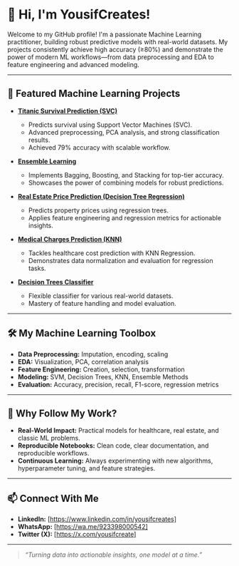 # 👋 Hi, I'm YousifCreates!

Welcome to my GitHub profile! I'm a passionate Machine Learning practitioner, building robust predictive models with real-world datasets. My projects consistently achieve high accuracy (≥80%) and demonstrate the power of modern ML workflows—from data preprocessing and EDA to feature engineering and advanced modeling.

---

## 🚀 Featured Machine Learning Projects

- **[Titanic Survival Prediction (SVC)](https://github.com/YousifCreates/Titanic-Survival-Prediction-ML)**
  - Predicts survival using Support Vector Machines (SVC).
  - Advanced preprocessing, PCA analysis, and strong classification results.
  - Achieved 79% accuracy with scalable workflow.

- **[Ensemble Learning](https://github.com/YousifCreates/Ensemble-Learning)**
  - Implements Bagging, Boosting, and Stacking for top-tier accuracy.
  - Showcases the power of combining models for robust predictions.

- **[Real Estate Price Prediction (Decision Tree Regression)](https://github.com/YousifCreates/Machine-Learning-for-Real-Estate-Decision-Tree-Regression-)**
  - Predicts property prices using regression trees.
  - Applies feature engineering and regression metrics for actionable insights.

- **[Medical Charges Prediction (KNN)](https://github.com/YousifCreates/Medical-Charges-Prediction-KNN-Regressor-)**
  - Tackles healthcare cost prediction with KNN Regression.
  - Demonstrates data normalization and evaluation for regression tasks.

- **[Decision Trees Classifier](https://github.com/YousifCreates/Decision-Trees-Classifier)**
  - Flexible classifier for various real-world datasets.
  - Mastery of feature handling and model evaluation.

---

## 🛠️ My Machine Learning Toolbox

- **Data Preprocessing:** Imputation, encoding, scaling
- **EDA:** Visualization, PCA, correlation analysis
- **Feature Engineering:** Creation, selection, transformation
- **Modeling:** SVM, Decision Trees, KNN, Ensemble Methods
- **Evaluation:** Accuracy, precision, recall, F1-score, regression metrics

---

## 🌱 Why Follow My Work?

- **Real-World Impact:** Practical models for healthcare, real estate, and classic ML problems.
- **Reproducible Notebooks:** Clean code, clear documentation, and reproducible workflows.
- **Continuous Learning:** Always experimenting with new algorithms, hyperparameter tuning, and feature strategies.

---

## 📫 Connect With Me

- **LinkedIn:** [https://www.linkedin.com/in/yousifcreates]
- **WhatsApp:** [https://wa.me/923398000542]
- **Twitter (X):** [https://x.com/yousifcreate]

---

> _“Turning data into actionable insights, one model at a time.”_
